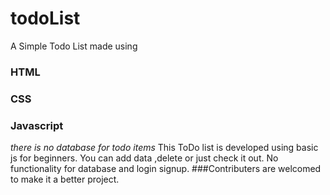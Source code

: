 # todoList
A Simple Todo List made using 
### HTML
### CSS
### Javascript
_there is no database for todo items_
This ToDo list is developed using basic js for beginners.
You can add data ,delete or just check it out.
No functionality for database and login signup.
###Contributers are welcomed to make it a better project.


